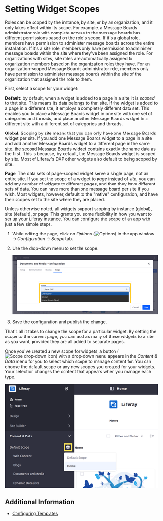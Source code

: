 # Setting Widget Scopes

Roles can be scoped by the instance, by site, or by an organization, and it only takes effect within its scope. For example, a Message Boards administrator role with complete access to the message boards has different permissions based on the role's scope. If it's a global role, members have permission to administer message boards across the entire installation. If it's a site role, members only have permission to administer message boards within the site where they've been assigned the role. For organizations with sites, site roles are automatically assigned to organization members based on the organization roles they have. For an organization-scoped Message Boards administrator role, members only have permission to administer message boards within the site of the organization that assigned the role to them.

First, select a scope for your widget:

**Default**: by default, when a widget is added to a page in a site, it is *scoped* to that site. This means its data belongs to that site. If the widget is added to a page in a different site, it employs a completely different data set. This enables you to place a Message Boards widget in one site with one set of categories and threads, and place another Message Boards widget in a different site with a different set of categories and threads.

**Global**: Scoping by site means that you can only have one Message Boards widget per site. If you add one Message Boards widget to a page in a site and add another Message Boards widget to a different page in the same site, the second Message Boards widget contains exactly the same data as the first. This is because, by default, the Message Boards widget is scoped by site. Most of Liferay's DXP other widgets also default to being scoped by site.

**Page**: The data sets of page-scoped widget serve a single page, not an entire site. If you set the scope of a widget to *page* instead of *site*, you can add any number of widgets to different pages, and then they have different sets of data. You can have more than one message board per site if you wish. Most widgets, however, default to the "native" configuration, and have their scopes set to the site where they are placed.

Unless otherwise noted, all widgets support scoping by instance (global), site (default), or page. This grants you some flexibility in how you want to set up your Liferay instance. You can configure the scope of an app with just a few simple steps.

1.  While editing the page, click on *Options* (![Options](../../../../images/icon-app-options.png)) in the app window &rarr; *Configuration* &rarr; *Scope* tab.

1.  Use the drop-down menu to set the scope.

    ![You can change the scope of your application by navigating to its Configuration menu.](./setting-widget-scopes/images/01.png)

1. Save the configuration and publish the change.

That's all it takes to change the scope for a particular widget. By setting the scope to the current page, you can add as many of these widgets to a site as you want, provided they are all added to separate pages.

Once you've created a new scope for widgets, a button (![Scope drop-down icon](../../../../images/icon-cog.png)) with a drop-down menu appears in the *Content & Data* menu for you to select which scope to manage content for. You can choose the default scope or any new scopes you created for your widgets. Your selection changes the content that appears when you manage each type.

![Use the drop-down menu under Content & Data to determine which scope to manage content for.](./setting-widget-scopes/images/02.png)

## Additional Information

- [Configuring Templates](./configuring-templates.md)